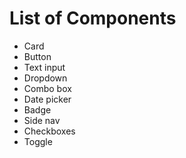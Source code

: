 # List of Components

* Card
* Button
* Text input
* Dropdown
* Combo box
* Date picker
* Badge
* Side nav
* Checkboxes
* Toggle
